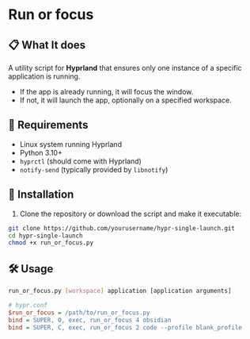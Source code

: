 # Run or focus
## 📋 What It does

A utility script for **Hyprland** that ensures only one instance of a specific application is running.
- If the app is already running, it will focus the window.
- If not, it will launch the app, optionally on a specified workspace.

## 🧱 Requirements

- Linux system running Hyprland
- Python 3.10+
- `hyprctl` (should come with Hyprland)
- `notify-send` (typically provided by `libnotify`)

## 🚀 Installation
1. Clone the repository or download the script and make it executable:
```bash
git clone https://github.com/yourusername/hypr-single-launch.git
cd hypr-single-launch
chmod +x run_or_focus.py
```

## 🛠️ Usage
```bash
run_or_focus.py [workspace] application [application arguments]
```

```ini
# hypr.conf
$run_or_focus = /path/to/run_or_focus.py
bind = SUPER, O, exec, run_or_focus 4 obsidian
bind = SUPER, C, exec, run_or_focus 2 code --profile blank_profile
```
